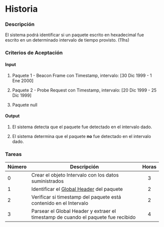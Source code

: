 # Historia

### Descripción

El sistema podrá identificar si un paquete escrito en hexadecimal fue escrito en un determinado intervalo de tiempo provisto. (11hs)

### Criterios de Aceptación

#### Input 

1) Paquete 1 - Beacon Frame con Timestamp, intervalo: [30 Dic 1999 - 1 Ene 2000]

2) Paquete 2 - Probe Request con Timestamp, intervalo: [20 Dic 1999 - 25 Dic 1999]

3) Paquete null

#### Output
1. El sistema detecta que el paquete fue detectado en el intervalo dado.

2. El sistema determina que el paquete **no** fue detectado en el intervalo dado.



### Tareas

| Número | Descripción | Horas | 
| ------ | ------ | :------: |
| 0 | Crear el objeto Intervalo con los datos suministrados | 3 |
| 1 | Identificar el [Global Header](https://wiki.wireshark.org/Development/LibpcapFileFormat#Global_Header) del paquete | 2 |
| 2 | Verificar si timestamp del paquete está contenido en el Intervalo | 2 |
| 3 | Parsear el Global Header y extraer el timestamp de cuando el paquete fue recibido | 4 |

